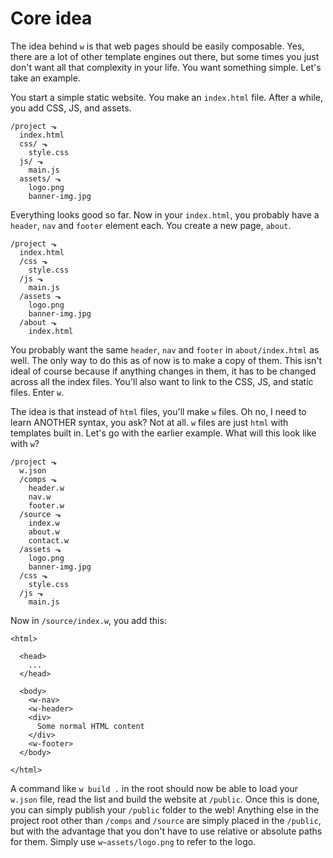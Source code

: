 # Core idea

The idea behind `w` is that web pages should be easily composable. Yes, there are a lot of other template engines out there, but some times you just don't want all that complexity in your life. You want something simple. Let's take an example.

You start a simple static website. You make an `index.html` file. After a while, you add CSS, JS, and assets.

```
/project ⬎
  index.html
  css/ ⬎
    style.css
  js/ ⬎
    main.js
  assets/ ⬎
    logo.png
    banner-img.jpg
```

Everything looks good so far. Now in your `index.html`, you probably have a `header`, `nav` and `footer` element each. You create a new page, `about`.

```
/project ⬎
  index.html
  /css ⬎
    style.css
  /js ⬎
    main.js
  /assets ⬎
    logo.png
    banner-img.jpg
  /about ⬎
    index.html
```

You probably want the same `header`, `nav` and `footer` in `about/index.html` as well. The only way to do this as of now is to make a copy of them. This isn't ideal of course because if anything changes in them, it has to be changed across all the index files. You'll also want to link to the CSS, JS, and static files. Enter `w`.

The idea is that instead of `html` files, you'll make `w` files. Oh no, I need to learn ANOTHER syntax, you ask? Not at all. `w` files are just `html` with templates built in. Let's go with the earlier example. What will this look like with `w`?

```
/project ⬎
  w.json
  /comps ⬎
    header.w
    nav.w
    footer.w
  /source ⬎
    index.w
    about.w
    contact.w
  /assets ⬎
    logo.png
    banner-img.jpg
  /css ⬎
    style.css
  /js ⬎
    main.js
```

Now in `/source/index.w`, you add this:

```
<html>

  <head>
    ...
  </head>

  <body>
    <w-nav>
    <w-header>
    <div>
      Some normal HTML content
    </div>
    <w-footer>
  </body>

</html>
```

A command like `w build .` in the root should now be able to load your `w.json` file, read the list and build the website at `/public`. Once this is done, you can simply publish your `/public` folder to the web! Anything else in the project root other than `/comps` and `/source` are simply placed in the `/public`, but with the advantage that you don't have to use relative or absolute paths for them. Simply use `w~assets/logo.png` to refer to the logo.